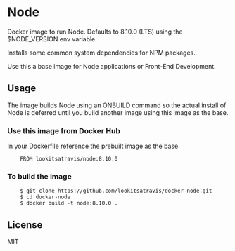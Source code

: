 # Node

Docker image to run Node. Defaults to 8.10.0 (LTS) using the $NODE_VERSION env variable.

Installs some common system dependencies for NPM packages.

Use this a base image for Node applications or Front-End Development.

## Usage

The image builds Node using an ONBUILD command so the actual install of Node is deferred until you build another image using this image as the base.

### Use this image from Docker Hub

In your Dockerfile reference the prebuilt image as the base

		FROM lookitsatravis/node:8.10.0

### To build the image

		$ git clone https://github.com/lookitsatravis/docker-node.git
		$ cd docker-node
		$ docker build -t node:8.10.0 .

## License

MIT
